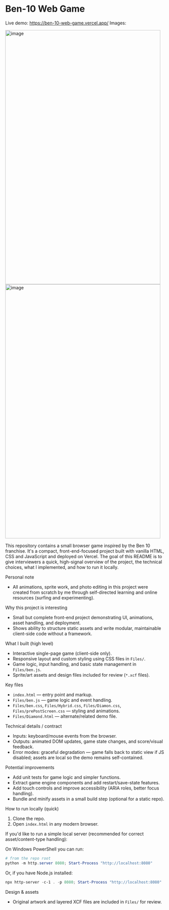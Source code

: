 # Ben-10 Web Game

Live demo: https://ben-10-web-game.vercel.app/
Images:

<img width="490" height="800" alt="image" src="https://github.com/user-attachments/assets/be741472-d5f6-4664-b79f-343ac6d6d960" />


<img width="490" height="800" alt="image" src="https://github.com/user-attachments/assets/6062a83b-09f6-4f36-8287-2d05793ef08e" />

This repository contains a small browser game inspired by the Ben 10 franchise. It's a compact, front-end-focused project built with vanilla HTML, CSS and JavaScript and deployed on Vercel. The goal of this README is to give interviewers a quick, high-signal overview of the project, the technical choices, what I implemented, and how to run it locally.

Personal note
- All animations, sprite work, and photo editing in this project were created from scratch by me through self-directed learning and online resources (surfing and experimenting).

Why this project is interesting
- Small but complete front-end project demonstrating UI, animations, asset handling, and deployment.
- Shows ability to structure static assets and write modular, maintainable client-side code without a framework.

What I built (high level)
- Interactive single-page game (client-side only).
- Responsive layout and custom styling using CSS files in `Files/`.
- Game logic, input handling, and basic state management in `Files/ben.js`.
- Sprite/art assets and design files included for review (`*.xcf` files).

Key files
- `index.html` — entry point and markup.
- `Files/ben.js` — game logic and event handling.
- `Files/ben.css`, `Files/Hybrid.css`, `Files/Diamon.css`, `Files/prePostScreen.css` — styling and animations.
- `Files/Diamond.html` — alternate/related demo file.

Technical details / contract
- Inputs: keyboard/mouse events from the browser.
- Outputs: animated DOM updates, game state changes, and score/visual feedback.
- Error modes: graceful degradation — game falls back to static view if JS disabled; assets are local so the demo remains self-contained.

Potential improvements 
- Add unit tests for game logic and simpler functions.
- Extract game engine components and add restart/save-state features.
- Add touch controls and improve accessibility (ARIA roles, better focus handling).
- Bundle and minify assets in a small build step (optional for a static repo).

How to run locally (quick)
1. Clone the repo.
2. Open `index.html` in any modern browser.

If you'd like to run a simple local server (recommended for correct asset/content-type handling):

On Windows PowerShell you can run:

```powershell
# from the repo root
python -m http.server 8080; Start-Process "http://localhost:8080"
```

Or, if you have Node.js installed:

```powershell
npx http-server -c-1 . -p 8080; Start-Process "http://localhost:8080"
```

Design & assets
- Original artwork and layered XCF files are included in `Files/` for review.
 
